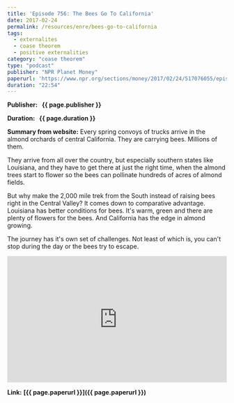 ```yaml
---
title: 'Episode 756: The Bees Go To California'
date: 2017-02-24
permalink: /resources/enre/bees-go-to-california
tags:
  - externalites
  - coase theorem
  - positive externalities
category: "coase theorem"
type: "podcast"
publisher: "NPR Planet Money"
paperurl: 'https://www.npr.org/sections/money/2017/02/24/517076055/episode-756-the-bees-go-to-california'
duration: "22:54"
---
```



**<span class="bold-podcast">Publisher: </span>&nbsp;<span class="text-podcast"> {{ page.publisher }}</span>**

**<span class="bold-podcast">Duration: </span>&nbsp;<span class="text-podcast"> {{ page.duration }}</span>**

**<span class="bold-podcast">Summary from website:</span>**
Every spring convoys of trucks arrive in the almond orchards of central California. They are carrying bees. Millions of them.

They arrive from all over the country, but especially southern states like Louisiana, and they have to get there at just the right time, when the almond trees start to flower so the bees can pollinate hundreds of acres of almond fields.

But why make the 2,000 mile trek from the South instead of raising bees right in the Central Valley? It comes down to comparative advantage. Louisiana has better conditions for bees. It's warm, green and there are plenty of flowers for the bees. And California has the edge in almond growing.

The journey has it's own set of challenges. Not least of which is, you can't stop during the day or the bees try to escape.

<iframe src="https://www.npr.org/player/embed/517076055/517133834" width="100%" height="290" frameborder="0" scrolling="no" title="NPR embedded audio player"></iframe>


**<span class="small-podcast">Link:</span>** **<span class="links-podcast">[{{ page.paperurl }}]({{ page.paperurl }})</span>**